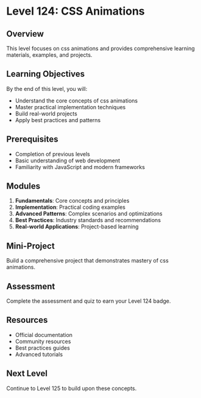 # Level 124: CSS Animations

## Overview
This level focuses on css animations and provides comprehensive learning materials, examples, and projects.

## Learning Objectives
By the end of this level, you will:
- Understand the core concepts of css animations
- Master practical implementation techniques
- Build real-world projects
- Apply best practices and patterns

## Prerequisites
- Completion of previous levels
- Basic understanding of web development
- Familiarity with JavaScript and modern frameworks

## Modules
1. **Fundamentals**: Core concepts and principles
2. **Implementation**: Practical coding examples
3. **Advanced Patterns**: Complex scenarios and optimizations
4. **Best Practices**: Industry standards and recommendations
5. **Real-world Applications**: Project-based learning

## Mini-Project
Build a comprehensive project that demonstrates mastery of css animations.

## Assessment
Complete the assessment and quiz to earn your Level 124 badge.

## Resources
- Official documentation
- Community resources
- Best practices guides
- Advanced tutorials

## Next Level
Continue to Level 125 to build upon these concepts.
